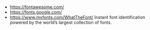 
* https://fontawesome.com/
* https://fonts.google.com/
* https://www.myfonts.com/WhatTheFont/  Instant font identification powered by the world’s largest collection of fonts.

